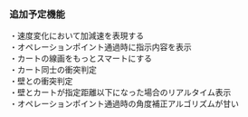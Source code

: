 ### 追加予定機能
・速度変化において加減速を表現する  
・オペレーションポイント通過時に指示内容を表示  
・カートの線画をもっとスマートにする  
・カート同士の衝突判定  
・壁との衝突判定  
・壁とカートが指定距離以下になった場合のリアルタイム表示  
・オペレーションポイント通過時の角度補正アルゴリズムが甘い  